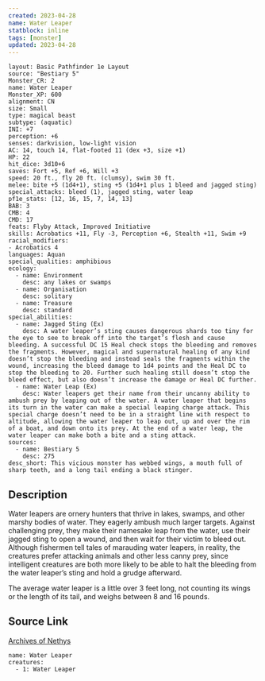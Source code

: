 ```yaml
---
created: 2023-04-28
name: Water Leaper
statblock: inline
tags: [monster]
updated: 2023-04-28
---
```

```statblock
layout: Basic Pathfinder 1e Layout
source: "Bestiary 5"
Monster_CR: 2
name: Water Leaper
Monster_XP: 600
alignment: CN
size: Small
type: magical beast
subtype: (aquatic)
INI: +7
perception: +6
senses: darkvision, low-light vision
AC: 14, touch 14, flat-footed 11 (dex +3, size +1)
HP: 22
hit_dice: 3d10+6
saves: Fort +5, Ref +6, Will +3
speed: 20 ft., fly 20 ft. (clumsy), swim 30 ft.
melee: bite +5 (1d4+1), sting +5 (1d4+1 plus 1 bleed and jagged sting)
special_attacks: bleed (1), jagged sting, water leap
pf1e_stats: [12, 16, 15, 7, 14, 13]
BAB: 3
CMB: 4
CMD: 17
feats: Flyby Attack, Improved Initiative
skills: Acrobatics +11, Fly -3, Perception +6, Stealth +11, Swim +9
racial_modifiers:
- Acrobatics 4
languages: Aquan
special_qualities: amphibious
ecology:
  - name: Environment
    desc: any lakes or swamps
  - name: Organisation
    desc: solitary
  - name: Treasure
    desc: standard
special_abilities:
  - name: Jagged Sting (Ex)
    desc: A water leaper’s sting causes dangerous shards too tiny for the eye to see to break off into the target’s flesh and cause bleeding. A successful DC 15 Heal check stops the bleeding and removes the fragments. However, magical and supernatural healing of any kind doesn’t stop the bleeding and instead seals the fragments within the wound, increasing the bleed damage to 1d4 points and the Heal DC to stop the bleeding to 20. Further such healing still doesn’t stop the bleed effect, but also doesn’t increase the damage or Heal DC further.
  - name: Water Leap (Ex)
    desc: Water leapers get their name from their uncanny ability to ambush prey by leaping out of the water. A water leaper that begins its turn in the water can make a special leaping charge attack. This special charge doesn’t need to be in a straight line with respect to altitude, allowing the water leaper to leap out, up and over the rim of a boat, and down onto its prey. At the end of a water leap, the water leaper can make both a bite and a sting attack.
sources:
  - name: Bestiary 5
    desc: 275
desc_short: This vicious monster has webbed wings, a mouth full of sharp teeth, and a long tail ending a black stinger.
```
## Description
Water leapers are ornery hunters that thrive in lakes, swamps, and other marshy bodies of water. They eagerly ambush much larger targets. Against challenging prey, they make their namesake leap from the water, use their jagged sting to open a wound, and then wait for their victim to bleed out. Although fishermen tell tales of marauding water leapers, in reality, the creatures prefer attacking animals and other less canny prey, since intelligent creatures are both more likely to be able to halt the bleeding from the water leaper’s sting and hold a grudge afterward.

 The average water leaper is a little over 3 feet long, not counting its wings or the length of its tail, and weighs between 8 and 16 pounds.
## Source Link
[Archives of Nethys](https://aonprd.com/MonsterDisplay.aspx?ItemName=Water%20Leaper)
```encounter-table
name: Water Leaper
creatures:
  - 1: Water Leaper
```
